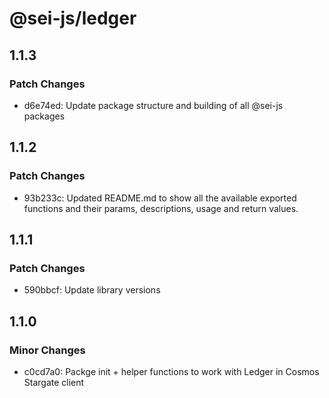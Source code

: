 # @sei-js/ledger

## 1.1.3

### Patch Changes

- d6e74ed: Update package structure and building of all @sei-js packages

## 1.1.2

### Patch Changes

- 93b233c: Updated README.md to show all the available exported functions and their params, descriptions, usage and return values.

## 1.1.1

### Patch Changes

- 590bbcf: Update library versions

## 1.1.0

### Minor Changes

- c0cd7a0: Packge init + helper functions to work with Ledger in Cosmos Stargate client
